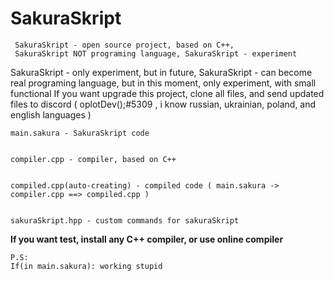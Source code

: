 # SakuraSkript
```
 SakuraSkript - open source project, based on C++,
 SakuraSkript NOT programing language, SakuraSkript - experiment
```


   SakuraSkript - only experiment, but in future, SakuraSkript - can become real programing language, but in this moment, only experiment, with small functional
If you want upgrade this project, clone all files, and send updated files to discord ( oplotDev();#5309 , i know russian, ukrainian, poland, and english languages )







```
main.sakura - SakuraSkript code


compiler.cpp - compiler, based on C++


compiled.cpp(auto-creating) - compiled code ( main.sakura -> compiler.cpp ==> compiled.cpp )


sakuraSkript.hpp - custom commands for sakuraSkript
```



**If you want test, install any C++ compiler, or use online compiler**

```
P.S:
If(in main.sakura): working stupid
```
